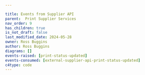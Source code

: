 ```yaml
---

title: Events from Supplier API
parent:  Print Supplier Services
nav_order: 9
has_children: true
is_not_draft: false
last_modified_date: 2024-05-28
owner: Ross Buggins
author: Ross Buggins
diagrams: []
events-raised: [print-status-updated]
events-consumed: [external-supplier-api-print-status-updated]
c4type: code
---
```

